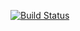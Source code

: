 [![Build Status]( https://travis-ci.org/Liulinzhe17/coursecalendar01.svg?branch=master)]( https://travis-ci.org/Liulinzhe17/coursecalendar01)  